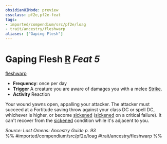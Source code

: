 ```yaml
---
obsidianUIMode: preview
cssclass: pf2e,pf2e-feat
tags:
- imported/compendium/src/pf2e/loag
- trait/ancestry/fleshwarp
aliases: ["Gaping Flesh"]
---
```

# Gaping Flesh  [R](chapter-9-playing-the-game.md#Actions "Reaction") *Feat 5*  
[fleshwarp](fleshwarp-loag.md)  

- **Frequency**: once per day
- **Trigger** A creature you are aware of damages you with a melee [Strike](strike.md).
- **Activity** Reaction

Your wound yawns open, appalling your attacker. The attacker must succeed at a Fortitude saving throw against your class DC or spell DC, whichever is higher, or become [sickened](conditions.md#Sickened) ([sickened](conditions.md#Sickened) on a critical failure). It can't recover from the [sickened](conditions.md#Sickened) condition while it's adjacent to you.

*Source: Lost Omens: Ancestry Guide p. 93*  
%% #imported/compendium/src/pf2e/loag #trait/ancestry/fleshwarp %%